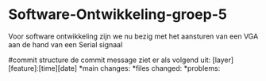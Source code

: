 # Software-Ontwikkeling-groep-5
Voor software ontwikkeling zijn we nu bezig met het aansturen van een VGA aan de hand van een Serial signaal

#commit structure
de commit message ziet er als volgend uit:
[layer][feature]:[time][date]
*main changes:
*files changed:
*problems:
